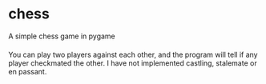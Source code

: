 # chess
A simple chess game in pygame
####
You can play two players against each other, and the program will tell
if any player checkmated the other. I have not implemented castling,
stalemate or en passant.
